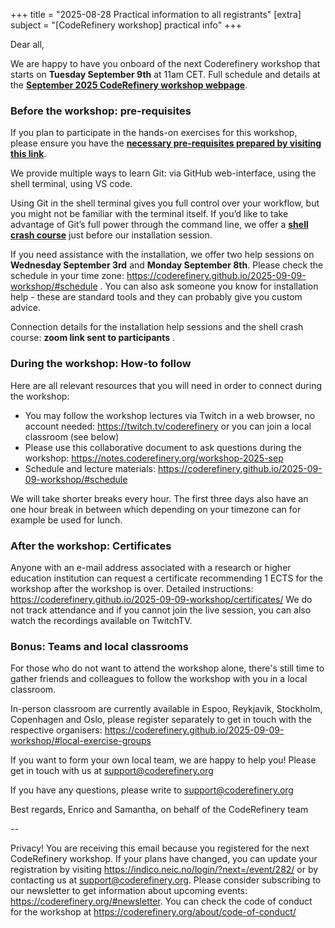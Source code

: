 +++
title = "2025-08-28 Practical information to all registrants" 
[extra] 
subject = "[CodeRefinery workshop] practical info" 
+++

Dear all,

We are happy to have you onboard of the next Coderefinery workshop that starts on **Tuesday September 9th** at 11am CET. Full schedule and details at the [**September 2025 CodeRefinery workshop webpage**](https://coderefinery.github.io/2025-09-09-workshop/
). 


### Before the workshop: pre-requisites

If you plan to participate in the hands-on exercises for this workshop, please ensure you have the [**necessary pre-requisites prepared by visiting this link**](https://coderefinery.github.io/installation/).  

We provide multiple ways to learn Git: via GitHub web-interface, using the shell terminal, using VS code.

Using Git in the shell terminal gives you full control over your workflow, but you might not be familiar with the terminal itself. If you’d like to take advantage of Git’s full power through the command line, we offer a [**shell crash course**](https://youtu.be/xbTTDLA3txI) just before our installation session.

If you need assistance with the installation, we offer two help sessions on **Wednesday September 3rd** and **Monday September 8th**. Please check the schedule in your time zone: https://coderefinery.github.io/2025-09-09-workshop/#schedule . You can also ask someone you know for installation help - these are standard tools and they can probably give you custom advice.

Connection details for the installation help sessions and the shell crash course: **zoom link sent to participants** .

### During the workshop: How-to follow

Here are all relevant resources that you will need in order to connect during the workshop:

* You may follow the workshop lectures via Twitch in a web browser, no account needed: https://twitch.tv/coderefinery  or you can join a local classroom (see below)
* Please use this collaborative document to ask questions during the workshop: https://notes.coderefinery.org/workshop-2025-sep
* Schedule and lecture materials: https://coderefinery.github.io/2025-09-09-workshop/#schedule 

We will take shorter breaks every hour. The first three days also have an one hour break in between which depending on your timezone can for example be used for lunch.

### After the workshop: Certificates

Anyone with an e-mail address associated with a research or higher education institution can request a certificate 
recommending 1 ECTS for the workshop after the workshop is over. Detailed instructions: https://coderefinery.github.io/2025-09-09-workshop/certificates/ We do not track attendance and if you cannot join the live session, you can also watch the recordings available on TwitchTV.

### Bonus: Teams and local classrooms
For those who do not want to attend the workshop alone, there's still time to gather friends and colleagues to follow the workshop with you in a local classroom. 

In-person classroom are currently available in Espoo, Reykjavik, Stockholm, Copenhagen and Oslo, please register separately to get in touch with the respective organisers: 
https://coderefinery.github.io/2025-09-09-workshop/#local-exercise-groups

If you want to form your own local team, we are happy to help you! Please get in touch with us at support@coderefinery.org


If you have any questions, please write to support@coderefinery.org 

Best regards,
Enrico and Samantha, on behalf of the CodeRefinery team

-- 

Privacy! You are receiving this email because you registered for the next CodeRefinery workshop. If your plans have changed, you can update your registration by visiting https://indico.neic.no/login/?next=/event/282/ or by contacting us at support@coderefinery.org. Please consider subscribing to our newsletter to get  information about upcoming events: https://coderefinery.org/#newsletter. 
You can check the code of conduct for the workshop at https://coderefinery.org/about/code-of-conduct/
